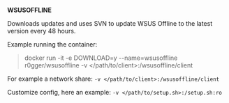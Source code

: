 **WSUSOFFLINE**

Downloads updates and uses SVN to update WSUS Offline to the latest version every 48 hours.

Example running the container:
> docker run -it -e DOWNLOAD=y --name=wsusoffline r0gger/wsusoffline -v </path/to/client>:/wsusoffline/client

For example a network share: ```-v </path/to/client>:/wsusoffline/client```

Customize config, here an example: ```-v </path/to/setup.sh>:/setup.sh:ro```


  

